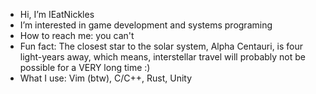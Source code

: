 - Hi, I’m IEatNickles
- I’m interested in game development and systems programing
- How to reach me: you can't
- Fun fact: The closest star to the solar system, Alpha Centauri, is four light-years away, which means, interstellar travel will probably not be possible for a VERY long time :)
- What I use: Vim (btw), C/C++, Rust, Unity
